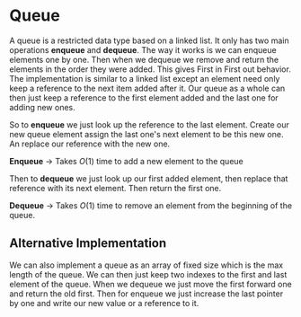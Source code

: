 # Queue
A queue is a restricted data type based on a linked list. It only has two main operations **enqueue** and **dequeue**. The way it works is we can enqueue elements one by one. Then when we dequeue we remove and return the elements in the order they were added. This gives First in First out behavior. The implementation is similar to a linked list except an element need only keep a reference to the next item added after it. Our queue as a whole can then just keep a reference to the first element added and the last one for adding new ones.

So to **enqueue** we just look up the reference to the last element. Create our new queue element assign the last one's next element to be this new one. An replace our reference with the new one.

**Enqueue** -> Takes $O(1)$ time to add a new element to the queue

Then to **dequeue** we just look up our first added element, then replace that reference with its next element. Then return the first one.

**Dequeue** -> Takes $O(1)$ time to remove an element from the beginning of the queue.

## Alternative Implementation
We can also implement a queue as an array of fixed size which is the max length of the queue. We can then just keep two indexes to the first and last element of the queue. When we dequeue we just move the first forward one and return the old first. Then for enqueue we just increase the last pointer by one and write our new value or a reference to it.